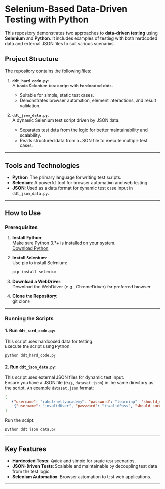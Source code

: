 # Selenium-Based Data-Driven Testing with Python

This repository demonstrates two approaches to **data-driven testing** using **Selenium** and **Python**. It includes examples of testing with both hardcoded data and external JSON files to suit various scenarios.

## Project Structure
The repository contains the following files:

1. **`ddt_hard_code.py`**:  
   A basic Selenium test script with hardcoded data.  
   - Suitable for simple, static test cases.  
   - Demonstrates browser automation, element interactions, and result validation.  

2. **`ddt_json_data.py`**:  
   A dynamic Selenium test script driven by JSON data.  
   - Separates test data from the logic for better maintainability and scalability.  
   - Reads structured data from a JSON file to execute multiple test cases.  

---

## Tools and Technologies
- **Python**: The primary language for writing test scripts.
- **Selenium**: A powerful tool for browser automation and web testing.
- **JSON**: Used as a data format for dynamic test case input in `ddt_json_data.py`.

---

## How to Use

### Prerequisites
1. **Install Python**:  
   Make sure Python 3.7+ is installed on your system.  
   [Download Python](https://www.python.org/downloads/)

2. **Install Selenium**:  
   Use pip to install Selenium:  
   ```bash
   pip install selenium
   ```

3. **Download a WebDriver**:  
   Download the WebDriver (e.g., ChromeDriver) for preferred browser.  
 

4. **Clone the Repository**:  
  git clone <repository-url>  

---

### Running the Scripts

#### **1. Run `ddt_hard_code.py`:**
This script uses hardcoded data for testing.  
Execute the script using Python:
```bash
python ddt_hard_code.py
```

#### **2. Run `ddt_json_data.py`:**
This script uses external JSON files for dynamic test input.  
Ensure you have a JSON file (e.g., `dataset.json`) in the same directory as the script. An example `dataset.json` format:
```json
[
   {"username": "rahulshettyacademy", "password": "learning", "should_succeed": true},
    {"username": "invalidUser", "password": "invalidPass", "should_succeed": false}
]
```

Run the script:
```bash
python ddt_json_data.py
```

---

## Key Features
- **Hardcoded Tests**: Quick and simple for static test scenarios.
- **JSON-Driven Tests**: Scalable and maintainable by decoupling test data from the test logic.
- **Selenium Automation**: Browser automation to test web applications.

---



